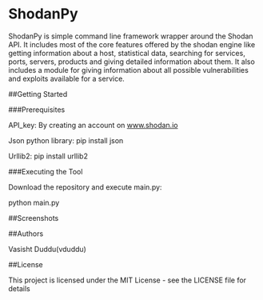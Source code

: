 # ShodanPy
ShodanPy is simple command line framework wrapper around the Shodan API. It includes most of the core features offered by the shodan engine like getting information about a host, statistical data, searching for services, ports, servers, products and giving detailed information about them. It also includes a module for giving information about all possible vulnerabilities and exploits available for a service.

##Getting Started

###Prerequisites

API_key: By creating an account on www.shodan.io

Json python library: pip install json

Urllib2: pip install urllib2

###Executing the Tool

Download the repository and execute main.py:

python main.py

##Screenshots


##Authors

Vasisht Duddu(vduddu)

##License

This project is licensed under the MIT License - see the LICENSE file for details
